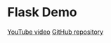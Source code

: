 # Flask Demo

[YouTube video](https://www.youtube.com/watch?v=dam0GPOAvVI&ab_channel=TechWithTim)
[GitHub repository](https://github.com/techwithtim/Flask-Web-App-Tutorial)
